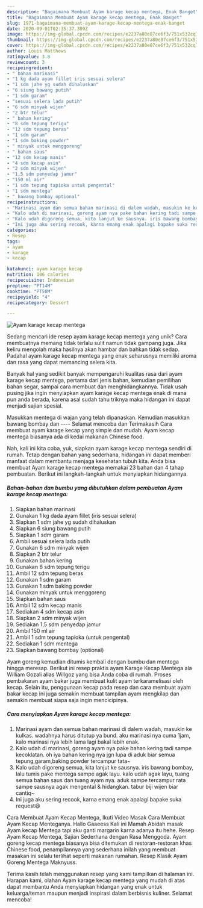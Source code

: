 ```yaml
---
description: "Bagaimana Membuat Ayam karage kecap mentega, Enak Banget"
title: "Bagaimana Membuat Ayam karage kecap mentega, Enak Banget"
slug: 1971-bagaimana-membuat-ayam-karage-kecap-mentega-enak-banget
date: 2020-09-01T02:35:37.309Z
image: https://img-global.cpcdn.com/recipes/e2237a80e87ce6f3/751x532cq70/ayam-karage-kecap-mentega-foto-resep-utama.jpg
thumbnail: https://img-global.cpcdn.com/recipes/e2237a80e87ce6f3/751x532cq70/ayam-karage-kecap-mentega-foto-resep-utama.jpg
cover: https://img-global.cpcdn.com/recipes/e2237a80e87ce6f3/751x532cq70/ayam-karage-kecap-mentega-foto-resep-utama.jpg
author: Louis Matthews
ratingvalue: 3.8
reviewcount: 3
recipeingredient:
- " bahan marinasi"
- "1 kg dada ayam fillet iris sesuai selera"
- "1 sdm jahe yg sudah dihaluskan"
- "6 siung bawang putih"
- "1 sdm garam"
- "sesuai selera lada putih"
- "6 sdm minyak wijen"
- "2 btr telur"
- " bahan kering"
- "8 sdm tepung terigu"
- "12 sdm tepung beras"
- "1 sdm garam"
- "1 sdm baking powder"
- " minyak untuk menggoreng"
- " bahan saus"
- "12 sdm kecap manis"
- "4 sdm kecap asin"
- "2 sdm minyak wijen"
- "1,5 sdm penyedap jamur"
- "150 ml air"
- "1 sdm tepung tapioka untuk pengental"
- "1 sdm mentega"
- " bawang bombay optional"
recipeinstructions:
- "Marinasi ayam dan semua bahan marinasi di dalem wadah, masukin ke kulkas. wadahnya harus ditutup ya bund. aku marinasi nya cuma 1jam, kalo marinasi nya lebih lama lagi bakal lebih enak."
- "Kalo udah di marinasi, goreng ayam nya pake bahan kering tadi sampe kecoklatan. oh iya bahan kering nya jgn lupa di aduk biar semua tepung,garam,baking powder tercampur tata~"
- "Kalo udah digoreng semua, kita lanjut ke sausnya. iris bawang bombay, lalu tumis pake mentega sampe agak layu. kalo udah agak layu, tuang semua bahan saus dan tuang ayam nya. aduk sampe tercampur rata sampe sausnya agak mengental &amp; hidangkan. tabur biji wijen biar cantiq~"
- "Ini juga aku sering recook, karna emang enak apalagi bapake suka request😆"
categories:
- Resep
tags:
- ayam
- karage
- kecap

katakunci: ayam karage kecap 
nutrition: 106 calories
recipecuisine: Indonesian
preptime: "PT14M"
cooktime: "PT58M"
recipeyield: "4"
recipecategory: Dessert

---
```



![Ayam karage kecap mentega](https://img-global.cpcdn.com/recipes/e2237a80e87ce6f3/751x532cq70/ayam-karage-kecap-mentega-foto-resep-utama.jpg)

Sedang mencari ide resep ayam karage kecap mentega yang unik? Cara membuatnya memang tidak terlalu sulit namun tidak gampang juga. Jika keliru mengolah maka hasilnya akan hambar dan bahkan tidak sedap. Padahal ayam karage kecap mentega yang enak seharusnya memiliki aroma dan rasa yang dapat memancing selera kita.

Banyak hal yang sedikit banyak mempengaruhi kualitas rasa dari ayam karage kecap mentega, pertama dari jenis bahan, kemudian pemilihan bahan segar, sampai cara membuat dan menghidangkannya. Tidak usah pusing jika ingin menyiapkan ayam karage kecap mentega enak di mana pun anda berada, karena asal sudah tahu triknya maka hidangan ini dapat menjadi sajian spesial.

Masukkan mentega di wajan yang telah dipanaskan. Kemudian masukkan bawang bombay dan ---- Selamat mencoba dan Terimakasih Cara membuat ayam karage kecap yang simple dan mudah. Ayam kecap mentega biasanya ada di kedai makanan Chinese food.


Nah, kali ini kita coba, yuk, siapkan ayam karage kecap mentega sendiri di rumah. Tetap dengan bahan yang sederhana, hidangan ini dapat memberi manfaat dalam membantu menjaga kesehatan tubuh kita. Anda bisa membuat Ayam karage kecap mentega memakai 23 bahan dan 4 tahap pembuatan. Berikut ini langkah-langkah untuk menyiapkan hidangannya.

<!--inarticleads1-->

##### Bahan-bahan dan bumbu yang dibutuhkan dalam pembuatan Ayam karage kecap mentega:

1. Siapkan  bahan marinasi
1. Gunakan 1 kg dada ayam fillet (iris sesuai selera)
1. Siapkan 1 sdm jahe yg sudah dihaluskan
1. Siapkan 6 siung bawang putih
1. Siapkan 1 sdm garam
1. Ambil sesuai selera lada putih
1. Gunakan 6 sdm minyak wijen
1. Siapkan 2 btr telur
1. Gunakan  bahan kering
1. Gunakan 8 sdm tepung terigu
1. Ambil 12 sdm tepung beras
1. Gunakan 1 sdm garam
1. Gunakan 1 sdm baking powder
1. Gunakan  minyak untuk menggoreng
1. Siapkan  bahan saus
1. Ambil 12 sdm kecap manis
1. Sediakan 4 sdm kecap asin
1. Siapkan 2 sdm minyak wijen
1. Sediakan 1,5 sdm penyedap jamur
1. Ambil 150 ml air
1. Ambil 1 sdm tepung tapioka (untuk pengental)
1. Sediakan 1 sdm mentega
1. Siapkan  bawang bombay (optional)


Ayam goreng kemudian ditumis kembali dengan bumbu dan mentega hingga meresap. Berikut ini resep praktis ayam Karage Kecap Mentega ala William Gozali alias Willgoz yang bisa Anda coba di rumah. Proses pembakaran ayam bakar juga membuat kulit ayam terkaramelisasi oleh kecap. Selain itu, penggunaan kecap pada resep dan cara membuat ayam bakar kecap ini juga semakin membuat tampilan ayam mengkilap dan semakin membuat siapa saja ingin mencicipinya. 

<!--inarticleads2-->

##### Cara menyiapkan Ayam karage kecap mentega:

1. Marinasi ayam dan semua bahan marinasi di dalem wadah, masukin ke kulkas. wadahnya harus ditutup ya bund. aku marinasi nya cuma 1jam, kalo marinasi nya lebih lama lagi bakal lebih enak.
1. Kalo udah di marinasi, goreng ayam nya pake bahan kering tadi sampe kecoklatan. oh iya bahan kering nya jgn lupa di aduk biar semua tepung,garam,baking powder tercampur tata~
1. Kalo udah digoreng semua, kita lanjut ke sausnya. iris bawang bombay, lalu tumis pake mentega sampe agak layu. kalo udah agak layu, tuang semua bahan saus dan tuang ayam nya. aduk sampe tercampur rata sampe sausnya agak mengental &amp; hidangkan. tabur biji wijen biar cantiq~
1. Ini juga aku sering recook, karna emang enak apalagi bapake suka request😆


Cara Membuat Ayam Kecap Mentega, Ikuti Video Masak Cara Membuat Ayam Kecap Menteganya. Hallo Gaaeess Kali ini Mamah Abidah masak Ayam kecap Mentega tapi aku ganti margarin karna adanya itu hehe. Resep Ayam Kecap Mentega, Sajian Sederhana dengan Rasa Menggoda. Ayam goreng kecap mentega biasanya bisa ditemukan di restoran-restoran khas Chinese food, penampilannya yang sederhana inilah yang membuat masakan ini selalu terlihat seperti makanan rumahan. Resep Klasik Ayam Goreng Mentega Maknyuss. 

Terima kasih telah menggunakan resep yang kami tampilkan di halaman ini. Harapan kami, olahan Ayam karage kecap mentega yang mudah di atas dapat membantu Anda menyiapkan hidangan yang enak untuk keluarga/teman maupun menjadi inspirasi dalam berbisnis kuliner. Selamat mencoba!
